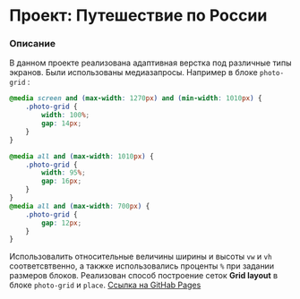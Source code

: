 # Проект: Путешествие по России


### Описание
В данном проекте реализована адаптивная верстка под различные типы экранов. Были использованы медиазапросы. Например в блоке ```photo-grid``` :
```css
@media screen and (max-width: 1270px) and (min-width: 1010px) {
	.photo-grid {
		width: 100%;
		gap: 14px;
	}
}

@media all and (max-width: 1010px) {
	.photo-grid {
		width: 95%;
		gap: 16px;
	}
}
@media all and (max-width: 700px) {
	.photo-grid {
		gap: 12px;
	}
}
```

Использовалить относительные величины ширины и высоты ```vw``` и ```vh``` соответсвтвенно, а такжке использовались проценты ```%``` при задании размеров блоков.
Реализован способ построение сеток **Grid layout** в блоке ```photo-grid``` и ```place```.
[Ссылка на GitHab Pages](https://mr-pooh.github.io/russian-travel/)